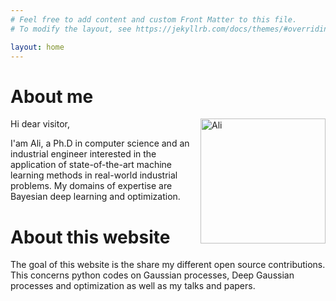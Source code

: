 ```yaml
---
# Feel free to add content and custom Front Matter to this file.
# To modify the layout, see https://jekyllrb.com/docs/themes/#overriding-theme-defaults

layout: home
---
```


# About me
<img src="https://hebbalali.github.io/Hebbalali/assets/cv_picture.jpg" alt="Ali" style="float:right;width:200px;">
Hi dear visitor,

I'am Ali, a Ph.D in computer science and an industrial engineer interested in the application of state-of-the-art machine learning methods in real-world industrial problems. My domains of expertise are Bayesian deep learning and optimization. 

# About this website

The goal of this website is the share my different open source contributions. This concerns python codes on Gaussian processes, Deep Gaussian processes and optimization as well as my talks and papers.


